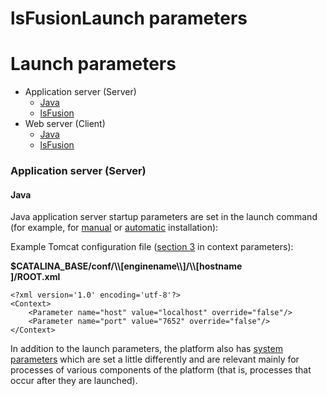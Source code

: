 # lsFusionLaunch parameters

# Launch parameters

-   Application server (Server)
    -   [Java](#Launchparameters-appjava)
    -   [lsFusion](#Launchparameters-applsfusion)
-   Web server (Client)
    -   [Java](#Launchparameters-webjava)
    -   [lsFusion](#Launchparameters-weblsfusion)

### Application server (Server)

#### Java

Java application server startup parameters are set in the launch command (for example, for [manual](57738083.html#Execution(manual)-command) or [automatic](57738078.html#Execution(auto)-settings) installation):



Example Tomcat configuration file ([section 3](#Launchparameters-webp3) in context parameters):

**$CATALINA\_BASE/conf/\\\\\[enginename\\\\\]/\\\\\[hostname  
\]/ROOT.xml**

    <?xml version='1.0' encoding='utf-8'?>
    <Context>
        <Parameter name="host" value="localhost" override="false"/>
        <Parameter name="port" value="7652" override="false"/>
    </Context>

In addition to the launch parameters, the platform also has [system parameters](lsFusionWorking_parameters.md) which are set a little differently and are relevant mainly for processes of various components of the platform (that is, processes that occur after they are launched).
